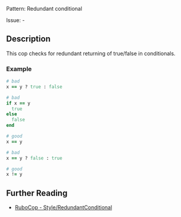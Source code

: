 Pattern: Redundant conditional

Issue: -

## Description

This cop checks for redundant returning of true/false in conditionals.

### Example

```ruby
# bad
x == y ? true : false

# bad
if x == y
  true
else
  false
end

# good
x == y

# bad
x == y ? false : true

# good
x != y
```

## Further Reading

* [RuboCop - Style/RedundantConditional](https://rubocop.readthedocs.io/en/latest/cops_style/#styleredundantconditional)
